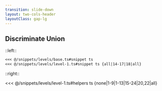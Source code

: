 ```yaml
---
transition: slide-down
layout: two-cols-header
layoutClass: gap-lg
---
```


## Discriminate Union  

::left::

````md magic-move
<<< @/snippets/levels/base.ts#snippet ts 
<<< @/snippets/levels/level-1.ts#snippet ts {all|14-17|18|all}
````

::right::


<<< @/snippets/levels/level-1.ts#helpers ts {none|1-9|1-13|15-24|20,22|all}